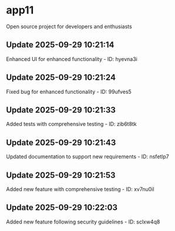 # app11
Open source project for developers and enthusiasts

## Update 2025-09-29 10:21:14
Enhanced UI for enhanced functionality - ID: hyevna3i


## Update 2025-09-29 10:21:24
Fixed bug for enhanced functionality - ID: 99ufves5


## Update 2025-09-29 10:21:33
Added tests with comprehensive testing - ID: zib6t8tk


## Update 2025-09-29 10:21:43
Updated documentation to support new requirements - ID: nsfetlp7


## Update 2025-09-29 10:21:53
Added new feature with comprehensive testing - ID: xv7nu0il


## Update 2025-09-29 10:22:03
Added new feature following security guidelines - ID: sclxw4q8

